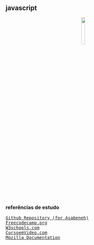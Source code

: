 ## javascript
<div align="center">
    <img src="https://upload.wikimedia.org/wikipedia/commons/3/3b/Javascript_Logo.png" width="15%">
</div>

<h3>referências de estudo</h3>
<pre>
<a href="https://github.com/Asabeneh/30-Days-Of-JavaScript">Github Repository (for Asabeneh)</a>
<a href="https://www.freecodecamp.org/portuguese/learn/javascript-algorithms-and-data-structures/">Freecodecamp.org</a>
<a href="https://www.w3schools.com/js/default.asp">W3schools.com</a>
<a href="https://www.cursoemvideo.com/curso/javascript/">CursoemVideo.com</a>
<a href="https://developer.mozilla.org/pt-BR/docs/Web/JavaScript">Mozilla Documentation</a>
</pre>